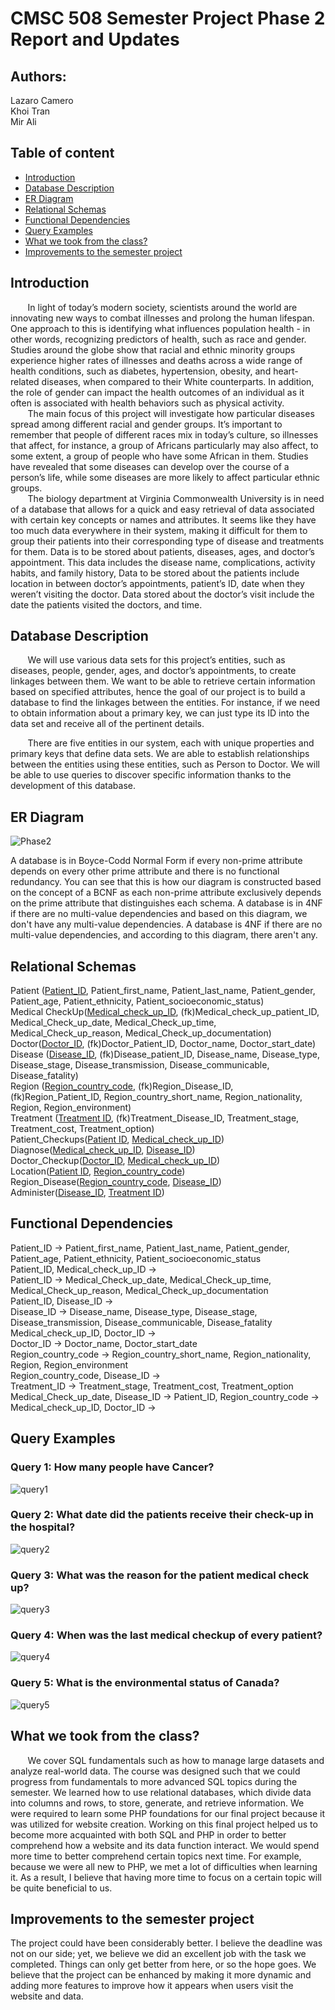 # CMSC 508 Semester Project Phase 2 Report and Updates
## Authors: 
Lazaro Camero<br /> 
Khoi Tran<br />
Mir Ali


Table of content
------------------

* [Introduction](#Introduction)
* [Database Description](#Database_Description)
* [ER Diagram](#ER_Diagram)
* [Relational Schemas](#Relational_Schemas)
* [Functional Dependencies](#Functional_Dependencies)
* [Query Examples](#Query_Examples)
* [What we took from the class?](#What_we_took_from_the_class?)
* [Improvements to the semester project](#Improvements_to_the_semester_project)



## Introduction

&nbsp; &nbsp; &nbsp; &nbsp;In light of today’s modern society, scientists around the world are innovating new ways to combat illnesses and prolong the human lifespan. One approach to this is identifying what influences population health - in other words, recognizing predictors of health, such as race and gender. Studies around the globe show that racial and ethnic minority groups experience higher rates of illnesses and deaths across a wide range of health conditions, such as diabetes, hypertension, obesity, and heart-related diseases, when compared to their White counterparts. In addition, the role of gender can impact the health outcomes of an individual as it often is associated with health behaviors such as physical activity.<br />
&nbsp; &nbsp; &nbsp; &nbsp;The main focus of this project will investigate how particular diseases spread among different racial and gender groups. It’s important to remember that people of different races mix in today’s culture, so illnesses that affect, for instance, a group of Africans particularly may also affect, to some extent, a group of people who have some African in them. Studies have revealed that some diseases can develop over the course of a person’s life, while some diseases are more likely to affect particular ethnic groups.<br />
&nbsp; &nbsp; &nbsp; &nbsp;The biology department at Virginia Commonwealth University is in need of a database that allows for a quick and easy retrieval of data associated with certain key concepts or names and attributes. It seems like they have too much data everywhere in their system, making it difficult for them to group their patients into their corresponding type of disease and treatments for them. Data is to be stored about patients, diseases, ages, and doctor’s appointment. This data includes the disease name, complications, activity habits, and family history, Data to be stored about the patients include location in between doctor’s appointments, patient’s ID, date when they weren’t visiting the doctor. Data stored about the doctor’s visit include the date the patients visited the doctors, and time.

## Database Description

&nbsp; &nbsp; &nbsp; &nbsp;We will use various data sets for this project’s entities, such as diseases, people, gender, ages, and doctor’s appointments, to create linkages between them. We want to be able to retrieve certain information based on specified attributes, hence the goal of our project is to build a database to find the linkages between the entities. For instance, if we need to obtain information about a primary key, we can just type its ID into the data set and receive all of the pertinent details.

&nbsp; &nbsp; &nbsp; &nbsp;There are five entities in our system, each with unique properties and primary keys that define data sets. We are able to establish relationships between the entities using these entities, such as Person to Doctor. We will be able to use queries to discover specific information thanks to the development of this database.

## ER Diagram

![Phase2](https://user-images.githubusercontent.com/69920518/206824105-bdaa3ac5-9245-4653-ae6e-9e42fc2c01a5.jpg)

A database is in Boyce-Codd Normal Form if every non-prime attribute depends on every other prime attribute and there is no functional redundancy. You can see that this is how our diagram is constructed based on the concept of a BCNF as each non-prime attribute exclusively depends on the prime attribute that distinguishes each schema. A database is in 4NF if there are no multi-value dependencies and based on this diagram, we don't have any multi-value dependencies. A database is 4NF if there are no multi-value dependencies, and according to this diagram, there aren't any.

## Relational Schemas

Patient (<ins>Patient_ID</ins>, Patient_first_name, Patient_last_name, Patient_gender, Patient_age, Patient_ethnicity, Patient_socioeconomic_status)<br />
Medical CheckUp(<ins>Medical_check_up_ID</ins>, (fk)Medical_check_up_patient_ID, Medical_Check_up_date, Medical_Check_up_time, Medical_Check_up_reason, Medical_Check_up_documentation)<br />
Doctor(<ins>Doctor_ID</ins>, (fk)Doctor_Patient_ID, Doctor_name, Doctor_start_date)<br />
Disease (<ins>Disease_ID</ins>, (fk)Disease_patient_ID, Disease_name, Disease_type, Disease_stage, Disease_transmission, Disease_communicable, Disease_fatality)<br />
Region (<ins>Region_country_code</ins>, (fk)Region_Disease_ID, (fk)Region_Patient_ID, Region_country_short_name, Region_nationality, Region, Region_environment)<br />
Treatment (<ins>Treatment ID</ins>, (fk)Treatment_Disease_ID, Treatment_stage, Treatment_cost, Treatment_option)<br />
Patient_Checkups(<ins>Patient ID</ins>, <ins>Medical_check_up_ID</ins>)<br />
Diagnose(<ins>Medical_check_up_ID</ins>, <ins>Disease_ID</ins>)<br />
Doctor_Checkup(<ins>Doctor_ID</ins>, <ins>Medical_check_up_ID</ins>)<br />
Location(<ins>Patient ID</ins>, <ins>Region_country_code</ins>)<br />
Region_Disease(<ins>Region_country_code</ins>, <ins>Disease_ID</ins>)<br />
Administer(<ins>Disease_ID</ins>, <ins>Treatment ID</ins>)<br />

## Functional Dependencies

Patient_ID -> Patient_first_name, Patient_last_name, Patient_gender, Patient_age, Patient_ethnicity, Patient_socioeconomic_status<br />
Patient_ID, Medical_check_up_ID -> <br />
Patient_ID -> Medical_Check_up_date, Medical_Check_up_time, Medical_Check_up_reason, Medical_Check_up_documentation<br />
Patient_ID, Disease_ID -> <br />
Disease_ID -> Disease_name, Disease_type, Disease_stage, Disease_transmission, Disease_communicable, Disease_fatality<br />
Medical_check_up_ID, Doctor_ID -> <br />
Doctor_ID -> Doctor_name, Doctor_start_date <br />
Region_country_code -> Region_country_short_name, Region_nationality, Region, Region_environment<br />
Region_country_code, Disease_ID -> <br />
Treatment_ID -> Treatment_stage, Treatment_cost, Treatment_option<br />
Medical_Check_up_date, Disease_ID ->
Patient_ID, Region_country_code -> <br />
Medical_check_up_ID, Doctor_ID -><br />


## Query Examples

### Query 1: How many people have Cancer?

![query1](https://user-images.githubusercontent.com/69920518/206793967-0f9e515d-2ad1-40c3-b7f9-31bc819e31b7.svg)

### Query 2: What date did the patients receive their check-up in the hospital?

![query2](https://user-images.githubusercontent.com/69920518/206794141-17532ede-3bfd-4030-816f-1a907998b488.svg)


### Query 3: What was the reason for the patient medical check up?

![query3](https://user-images.githubusercontent.com/69920518/206794152-7358930e-11d1-4431-b746-ef3155f68413.svg)

### Query 4: When was the last medical checkup of every patient?

![query4](https://user-images.githubusercontent.com/69920518/206794312-ec694394-a2d9-4ab6-9462-c915f2d2495d.svg)

### Query 5: What is the environmental status of Canada?

![query5](https://user-images.githubusercontent.com/69920518/206813875-61b4ec1b-b12c-4144-a356-d607ac9e88fa.svg)


## What we took from the class?

&nbsp; &nbsp; &nbsp; &nbsp;We cover SQL fundamentals such as how to manage large datasets and analyze real-world data. The course was designed such that we could progress from fundamentals to more advanced SQL topics during the semester. We learned how to use relational databases, which divide data into columns and rows, to store, generate, and retrieve information. We were required to learn some PHP foundations for our final project because it was utilized for website creation. Working on this final project helped us to become more acquainted with both SQL and PHP in order to better comprehend how a website and its data function interact. We would spend more time to better comprehend certain topics next time. For example, because we were all new to PHP, we met a lot of difficulties when learning it. As a result, I believe that having more time to focus on a certain topic will be quite beneficial to us.

## Improvements to the semester project

The project could have been considerably better. I believe the deadline was not on our side; yet, we believe we did an excellent job with the task we completed. Things can only get better from here, or so the hope goes. We believe that the project can be enhanced by making it more dynamic and adding more features to improve how it appears when users visit the website and data.
